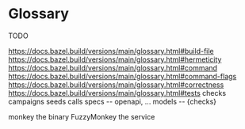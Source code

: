 # Glossary

TODO

https://docs.bazel.build/versions/main/glossary.html#build-file
https://docs.bazel.build/versions/main/glossary.html#hermeticity
https://docs.bazel.build/versions/main/glossary.html#command
	https://docs.bazel.build/versions/main/glossary.html#command-flags
https://docs.bazel.build/versions/main/glossary.html#correctness
https://docs.bazel.build/versions/main/glossary.html#tests
checks
campaigns
seeds
calls
specs -- openapi, ...
models -- {checks}

monkey the binary
FuzzyMonkey the service
